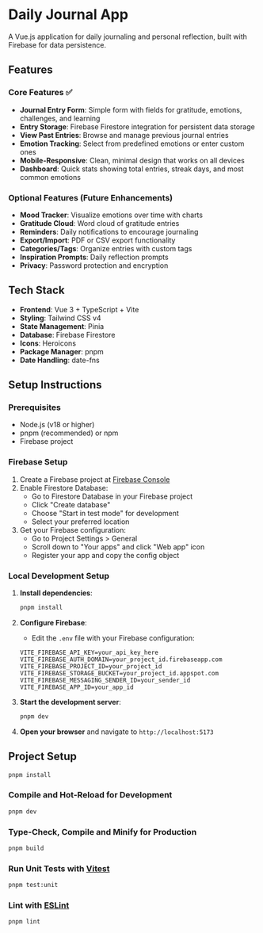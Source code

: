 # Daily Journal App

A Vue.js application for daily journaling and personal reflection, built with Firebase for data persistence.

## Features

### Core Features ✅
- **Journal Entry Form**: Simple form with fields for gratitude, emotions, challenges, and learning
- **Entry Storage**: Firebase Firestore integration for persistent data storage
- **View Past Entries**: Browse and manage previous journal entries
- **Emotion Tracking**: Select from predefined emotions or enter custom ones
- **Mobile-Responsive**: Clean, minimal design that works on all devices
- **Dashboard**: Quick stats showing total entries, streak days, and most common emotions

### Optional Features (Future Enhancements)
- **Mood Tracker**: Visualize emotions over time with charts
- **Gratitude Cloud**: Word cloud of gratitude entries
- **Reminders**: Daily notifications to encourage journaling
- **Export/Import**: PDF or CSV export functionality
- **Categories/Tags**: Organize entries with custom tags
- **Inspiration Prompts**: Daily reflection prompts
- **Privacy**: Password protection and encryption

## Tech Stack

- **Frontend**: Vue 3 + TypeScript + Vite
- **Styling**: Tailwind CSS v4
- **State Management**: Pinia
- **Database**: Firebase Firestore
- **Icons**: Heroicons
- **Package Manager**: pnpm
- **Date Handling**: date-fns

## Setup Instructions

### Prerequisites
- Node.js (v18 or higher)
- pnpm (recommended) or npm
- Firebase project

### Firebase Setup

1. Create a Firebase project at [Firebase Console](https://console.firebase.google.com/)
2. Enable Firestore Database:
   - Go to Firestore Database in your Firebase project
   - Click "Create database"
   - Choose "Start in test mode" for development
   - Select your preferred location
3. Get your Firebase configuration:
   - Go to Project Settings > General
   - Scroll down to "Your apps" and click "Web app" icon
   - Register your app and copy the config object

### Local Development Setup

1. **Install dependencies**:
   ```bash
   pnpm install
   ```

2. **Configure Firebase**:
   - Edit the `.env` file with your Firebase configuration:
   ```env
   VITE_FIREBASE_API_KEY=your_api_key_here
   VITE_FIREBASE_AUTH_DOMAIN=your_project_id.firebaseapp.com
   VITE_FIREBASE_PROJECT_ID=your_project_id
   VITE_FIREBASE_STORAGE_BUCKET=your_project_id.appspot.com
   VITE_FIREBASE_MESSAGING_SENDER_ID=your_sender_id
   VITE_FIREBASE_APP_ID=your_app_id
   ```

3. **Start the development server**:
   ```bash
   pnpm dev
   ```

4. **Open your browser** and navigate to `http://localhost:5173`

## Project Setup

```sh
pnpm install
```

### Compile and Hot-Reload for Development

```sh
pnpm dev
```

### Type-Check, Compile and Minify for Production

```sh
pnpm build
```

### Run Unit Tests with [Vitest](https://vitest.dev/)

```sh
pnpm test:unit
```

### Lint with [ESLint](https://eslint.org/)

```sh
pnpm lint
```
